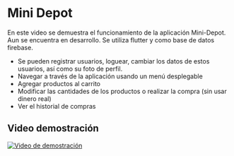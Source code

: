 # Mini Depot

En este video se demuestra el funcionamiento de la aplicación Mini-Depot. 
Aun se encuentra en desarrollo. Se utiliza flutter y como base de datos firebase.

* Se pueden registrar usuarios, loguear, cambiar los datos de estos usuarios, así como su foto de perfil.
* Navegar a través de la aplicación usando un menú desplegable
* Agregar productos al carrito
* Modificar las cantidades de los productos o realizar la compra (sin usar dinero real)
* Ver el historial de compras

## Video demostración
[![Video de demostración](https://img.youtube.com/vi/MdtFBlGIQQQ/0.jpg)](https://youtu.be/MdtFBlGIQQQ?si=0sa4mxxPAnonohUz)
